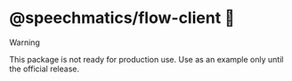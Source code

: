 
# @speechmatics/flow-client 🤖

> [!WARNING]
> This package is not ready for production use. Use as an example only until the official release.